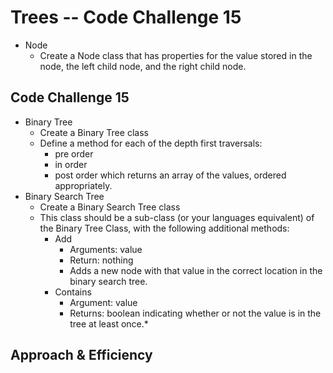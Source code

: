 # Trees -- Code Challenge 15

* Node
  * Create a Node class that has properties for the value stored in the node, the left child node, and the right child node.

## Code Challenge 15

* Binary Tree
  * Create a Binary Tree class
  * Define a method for each of the depth first traversals:
    * pre order
    * in order
    * post order which returns an array of the values, ordered appropriately.
* Binary Search Tree
  * Create a Binary Search Tree class
  * This class should be a sub-class (or your languages equivalent) of the Binary Tree Class, with the following additional methods:
    * Add
      * Arguments: value
      * Return: nothing
      * Adds a new node with that value in the correct location in the binary search tree.
    * Contains
      * Argument: value
      * Returns: boolean indicating whether or not the value is in the tree at least once.*

## Approach & Efficiency

<!-- * The full coding challenge took approximately 8 hours to complete, including reading, reviewing a video, writing the actual code for methods and the testing. -->

